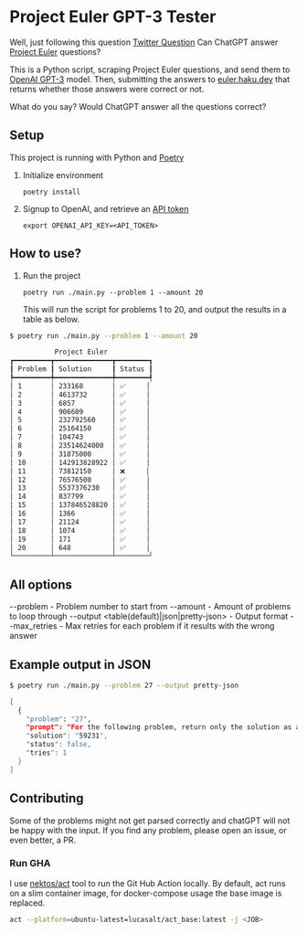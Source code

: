 # Project Euler GPT-3 Tester

Well, just following this question [Twitter Question](https://twitter.com/Arbel2025/status/1622223633853603841)
Can ChatGPT answer [Project Euler](https://projecteuler.net/) questions?

This is a Python script, scraping Project Euler questions, and send them to [OpenAI GPT-3](https://platform.openai.com/docs/models/gpt-3) model.
Then, submitting the answers to [euler.haku.dev](https://euler.haku.dev/) that returns whether those answers were correct or not.


What do you say?
Would ChatGPT answer all the questions correct?

## Setup

This project is running with Python and [Poetry](https://python-poetry.org/docs/#installation)


1. Initialize environment
    ```shell
    poetry install
    ```

2. Signup to OpenAI, and retrieve an [API token](https://platform.openai.com/docs/quickstart/build-your-application)
    ```shell
    export OPENAI_API_KEY=<API_TOKEN>
    ```

## How to use?
1. Run the project
    ```shell
    poetry run ./main.py --problem 1 --amount 20
    ```
    This will run the script for problems 1 to 20, and output the results in a table as below.

```bash
$ poetry run ./main.py --problem 1 --amount 20

           Project Euler           
┏━━━━━━━━━┳━━━━━━━━━━━━━━┳━━━━━━━━┓
┃ Problem ┃ Solution     ┃ Status ┃
┡━━━━━━━━━╇━━━━━━━━━━━━━━╇━━━━━━━━┩
│ 1       │ 233168       │ ✅     │
│ 2       │ 4613732      │ ✅     │
│ 3       │ 6857         │ ✅     │
│ 4       │ 906609       │ ✅     │
│ 5       │ 232792560    │ ✅     │
│ 6       │ 25164150     │ ✅     │
│ 7       │ 104743       │ ✅     │
│ 8       │ 23514624000  │ ✅     │
│ 9       │ 31875000     │ ✅     │
│ 10      │ 142913828922 │ ✅     │
│ 11      │ 73812150     │ ❌     │
│ 12      │ 76576500     │ ✅     │
│ 13      │ 5537376230   │ ✅     │
│ 14      │ 837799       │ ✅     │
│ 15      │ 137846528820 │ ✅     │
│ 16      │ 1366         │ ✅     │
│ 17      │ 21124        │ ✅     │
│ 18      │ 1074         │ ✅     │
│ 19      │ 171          │ ✅     │
│ 20      │ 648          │ ✅     │
└─────────┴──────────────┴────────┘
```

## All options
--problem <number> - Problem number to start from
--amount <number> - Amount of problems to loop through
--output <table(default)|json|pretty-json> - Output format
--max_retries <number> - Max retries for each problem if it results with the wrong answer

## Example output in JSON
```bash
$ poetry run ./main.py --problem 27 --output pretty-json

[
  {
    "problem": "27",
    "prompt": "For the following problem, return only the solution as a number without any other text:\n\nEuler discovered the remarkable quadratic formula:\n\nn^2 + n + 41\n\nIt turns out that the formula will produce 40 primes for the consecutive integer values 0 ≤ n ≤ 39. However, when n = 40, 40^2 + 40 + 41 = 40(40 + 1) + 41 is divisible by 41, and certainly when n = 41, 41^2 + 41 + 41 is clearly divisible by 41.\n\nThe incredible formula n^2 - 79n + 1601 was discovered, which produces 80 primes for the consecutive values 0 ≤ n ≤ 79. The product of the coefficients, −79 and 1601, is −126479.\n\nConsidering quadratics of the form:\n\n\nn^2 + an + b, where |a| < 1000 and |b| ≤ 1000where |n| is the modulus/absolute value of ne.g. |11| = 11 and |-4| = 4\n\n\nFind the product of the coefficients, a and b, for the quadratic expression that produces the maximum number of primes for consecutive values of n, starting with n = 0.",
    "solution": "59231",
    "status": false,
    "tries": 1
  }
]
```

## Contributing

Some of the problems might not get parsed correctly and chatGPT will not be happy with the input.
If you find any problem, please open an issue, or even better, a PR.

### Run GHA

I use [nektos/act](https://github.com/nektos/act) tool to run the Git Hub Action locally.
By default, act runs on a slim container image, for docker-compose usage the base image is replaced.

```bash
act --platform=ubuntu-latest=lucasalt/act_base:latest -j <JOB>
```